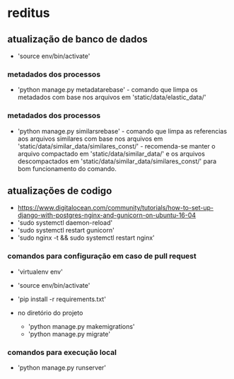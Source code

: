 # reditus

## atualização de banco de dados
 - 'source env/bin/activate'
 ### metadados dos processos
   - 'python manage.py metadatarebase'
    - comando que limpa os metadados com base nos arquivos em 'static/data/elastic_data/'
 ### metadados dos processos
   - 'python manage.py similarsrebase'
    - comando que limpa as referencias aos arquivos similares com base nos arquivos em 'static/data/similar_data/similares_const/'
    - recomenda-se manter o arquivo compactado em 'static/data/similar_data/' e os arquivos descompactados em 'static/data/similar_data/similares_const/' para bom funcionamento do comando.

## atualizações de codigo
 - https://www.digitalocean.com/community/tutorials/how-to-set-up-django-with-postgres-nginx-and-gunicorn-on-ubuntu-16-04
 - 'sudo systemctl daemon-reload'
 - 'sudo systemctl restart gunicorn'
 - 'sudo nginx -t && sudo systemctl restart nginx'

### comandos para configuração em caso de pull request
 - 'virtualenv env'
 - 'source env/bin/activate'
 - 'pip install -r requirements.txt'

 - no diretório do projeto
    - 'python manage.py makemigrations'
    - 'python manage.py migrate'

### comandos para execução local
 - 'python manage.py runserver'
